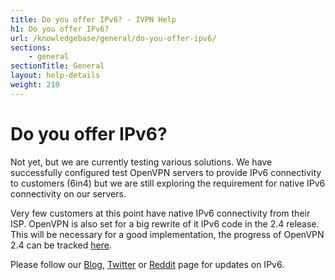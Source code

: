 ```yaml
---
title: Do you offer IPv6? - IVPN Help
h1: Do you offer IPv6?
url: /knowledgebase/general/do-you-offer-ipv6/
sections:
    - general
sectionTitle: General
layout: help-details
weight: 210
---
```

# Do you offer IPv6?

Not yet, but we are currently testing various solutions. We have successfully configured test OpenVPN servers to provide IPv6 connectivity to customers (6in4) but we are still exploring the requirement for native IPv6 connectivity on our servers.

Very few customers at this point have native IPv6 connectivity from their ISP. OpenVPN is also set for a big rewrite of it IPv6 code in the 2.4 release. This will be necessary for a good implementation, the progress of OpenVPN 2.4 can be tracked [here](https://community.openvpn.net/openvpn/milestone/release%202.4).

Please follow our [Blog](/blog/), [Twitter](https://twitter.com/ivpnnet) or [Reddit](https://www.reddit.com/r/IVPN) page for updates on IPv6.
